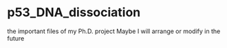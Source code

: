 # p53_DNA_dissociation
the important files of my Ph.D. project
Maybe I will arrange or modify in the future 
